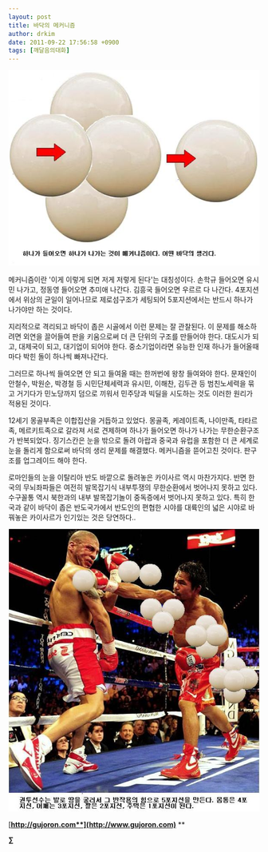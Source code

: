 ```yaml
---
layout: post
title: 바닥의 메커니즘
author: drkim
date: 2011-09-22 17:56:58 +0900
tags: [깨달음의대화]
---
```

 ![](/files/attach/images/198/439/195/53.JPG)







  
  
메커니즘이란 '이게 이렇게 되면 저게 저렇게 된다'는 대칭성이다. 손학규 들어오면 유시민 나가고, 정동영 들어오면 추미애 나간다. 김흥국 들어오면 우르르 다 나간다. 4포지션에서 위상의 균일이 일어나므로 제로섬구조가 세팅되어 5포지션에서는 반드시 하나가 나가야만 하는 것이다. 

지리적으로 격리되고 바닥이 좁은 시골에서 이런 문제는 잘 관찰된다. 이 문제를 해소하려면 외연을 끌어들여 판을 키움으로써 더 큰 단위의 구조를 만들어야 한다. 대도시가 되고, 대제국이 되고, 대기업이 되어야 한다. 중소기업이라면 유능한 인재 하나가 들어올때마다 박힌 돌이 하나씩 빠져나간다. 

그러므로 하나씩 들여오면 안 되고 들여올 때는 한꺼번에 왕창 들여와야 한다. 문재인이 안철수, 박원순, 박경철 등 시민단체세력과 유시민, 이해찬, 김두관 등 범친노세력을 묶고 거기다가 민노당까지 덤으로 끼워서 민주당과 빅딜을 시도하는 것도 이러한 원리가 적용된 것이다. 

12세기 몽골부족은 이합집산을 거듭하고 있었다. 몽골족, 케레이트족, 나이만족, 타타르족, 메르키트족으로 갈라져 서로 견제하며 하나가 들어오면 하나가 나가는 무한순환구조가 반복되었다. 징기스칸은 눈을 밖으로 돌려 아랍과 중국과 유럽을 포함한 더 큰 세계로 눈을 돌리게 함으로써 바닥의 생리 문제를 해결했다. 메커니즘을 뜯어고친 것이다. 판구조를 업그레이드 해야 한다. 

로마인들의 눈을 이탈리아 반도 바깥으로 돌려놓은 카이사르 역시 마찬가지다. 반면 한국의 무뇌좌파들은 여전히 발목잡기식 내부투쟁의 무한순환에서 벗어나지 못하고 있다. 수구꼴통 역시 북한과의 내부 발목잡기놀이 중독증에서 벗어나지 못하고 있다. 특히 한국과 같이 바닥이 좁은 반도국가에서 반도인의 편협한 시야를 대륙인의 넓은 시야로 바꿔놓은 카이사르가 인기있는 것은 당연하다.. 



 ![](/files/attach/images/198/439/195/55.jpg)


  




[**http://gujoron.com**](http://www.gujoron.com)** 
**

**∑**